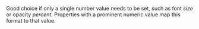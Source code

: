 Good choice if only a single number value needs to be set, such as font _size_ or opacity _percent_. Properties with a prominent numeric value map this format to that value.